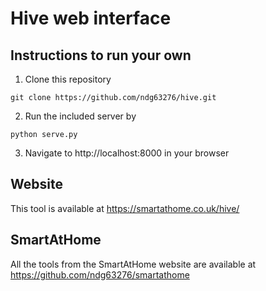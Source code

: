 # Hive web interface

## Instructions to run your own
1. Clone this repository
```
git clone https://github.com/ndg63276/hive.git
```
2. Run the included server by
```
python serve.py
```
3. Navigate to http://localhost:8000 in your browser

## Website
This tool is available at https://smartathome.co.uk/hive/

## SmartAtHome
All the tools from the SmartAtHome website are available at https://github.com/ndg63276/smartathome
